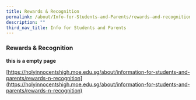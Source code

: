 ```yaml
---
title: Rewards & Recognition
permalink: /about/Info-for-Students-and-Parents/rewards-and-recognition/
description: ""
third_nav_title: Info for Students and Parents
---
```

### **Rewards & Recognition**

**this is a empty page**

[https://holyinnocentshigh.moe.edu.sg/about/information-for-students-and-parents/rewards-n-recognition](https://holyinnocentshigh.moe.edu.sg/about/information-for-students-and-parents/rewards-n-recognition)